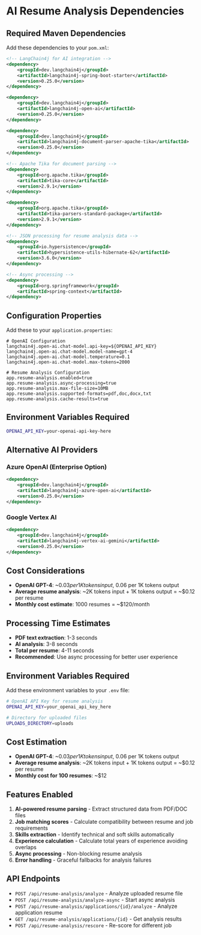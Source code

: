 # AI Resume Analysis Dependencies

## Required Maven Dependencies

Add these dependencies to your `pom.xml`:

```xml
<!-- LangChain4j for AI integration -->
<dependency>
    <groupId>dev.langchain4j</groupId>
    <artifactId>langchain4j-spring-boot-starter</artifactId>
    <version>0.25.0</version>
</dependency>

<dependency>
    <groupId>dev.langchain4j</groupId>
    <artifactId>langchain4j-open-ai</artifactId>
    <version>0.25.0</version>
</dependency>

<dependency>
    <groupId>dev.langchain4j</groupId>
    <artifactId>langchain4j-document-parser-apache-tika</artifactId>
    <version>0.25.0</version>
</dependency>

<!-- Apache Tika for document parsing -->
<dependency>
    <groupId>org.apache.tika</groupId>
    <artifactId>tika-core</artifactId>
    <version>2.9.1</version>
</dependency>

<dependency>
    <groupId>org.apache.tika</groupId>
    <artifactId>tika-parsers-standard-package</artifactId>
    <version>2.9.1</version>
</dependency>

<!-- JSON processing for resume analysis data -->
<dependency>
    <groupId>io.hypersistence</groupId>
    <artifactId>hypersistence-utils-hibernate-62</artifactId>
    <version>3.6.0</version>
</dependency>

<!-- Async processing -->
<dependency>
    <groupId>org.springframework</groupId>
    <artifactId>spring-context</artifactId>
</dependency>
```

## Configuration Properties

Add these to your `application.properties`:

```properties
# OpenAI Configuration
langchain4j.open-ai.chat-model.api-key=${OPENAI_API_KEY}
langchain4j.open-ai.chat-model.model-name=gpt-4
langchain4j.open-ai.chat-model.temperature=0.1
langchain4j.open-ai.chat-model.max-tokens=2000

# Resume Analysis Configuration
app.resume-analysis.enabled=true
app.resume-analysis.async-processing=true
app.resume-analysis.max-file-size=10MB
app.resume-analysis.supported-formats=pdf,doc,docx,txt
app.resume-analysis.cache-results=true
```

## Environment Variables Required

```bash
OPENAI_API_KEY=your-openai-api-key-here
```

## Alternative AI Providers

### Azure OpenAI (Enterprise Option)
```xml
<dependency>
    <groupId>dev.langchain4j</groupId>
    <artifactId>langchain4j-azure-open-ai</artifactId>
    <version>0.25.0</version>
</dependency>
```

### Google Vertex AI
```xml
<dependency>
    <groupId>dev.langchain4j</groupId>
    <artifactId>langchain4j-vertex-ai-gemini</artifactId>
    <version>0.25.0</version>
</dependency>
```

## Cost Considerations

- **OpenAI GPT-4**: ~$0.03 per 1K tokens input, ~$0.06 per 1K tokens output
- **Average resume analysis**: ~2K tokens input + 1K tokens output = ~$0.12 per resume
- **Monthly cost estimate**: 1000 resumes = ~$120/month

## Processing Time Estimates

- **PDF text extraction**: 1-3 seconds
- **AI analysis**: 3-8 seconds
- **Total per resume**: 4-11 seconds
- **Recommended**: Use async processing for better user experience 

## Environment Variables Required

Add these environment variables to your `.env` file:

```bash
# OpenAI API Key for resume analysis
OPENAI_API_KEY=your_openai_api_key_here

# Directory for uploaded files
UPLOADS_DIRECTORY=uploads
```

## Cost Estimation

- **OpenAI GPT-4**: ~$0.03 per 1K tokens input, ~$0.06 per 1K tokens output
- **Average resume analysis**: ~2K tokens input + 1K tokens output = ~$0.12 per resume
- **Monthly cost for 100 resumes**: ~$12

## Features Enabled

1. **AI-powered resume parsing** - Extract structured data from PDF/DOC files
2. **Job matching scores** - Calculate compatibility between resume and job requirements
3. **Skills extraction** - Identify technical and soft skills automatically
4. **Experience calculation** - Calculate total years of experience avoiding overlaps
5. **Async processing** - Non-blocking resume analysis
6. **Error handling** - Graceful fallbacks for analysis failures

## API Endpoints

- `POST /api/resume-analysis/analyze` - Analyze uploaded resume file
- `POST /api/resume-analysis/analyze-async` - Start async analysis
- `POST /api/resume-analysis/applications/{id}/analyze` - Analyze application resume
- `GET /api/resume-analysis/applications/{id}` - Get analysis results
- `POST /api/resume-analysis/rescore` - Re-score for different job 